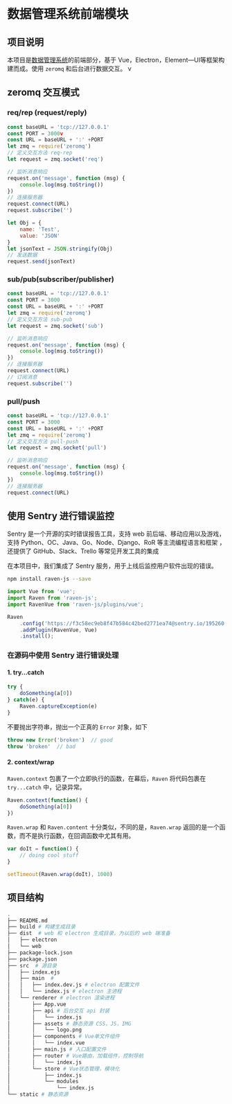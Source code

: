 # 数据管理系统前端模块


## 项目说明
本项目是[数据管理系统](http://54.223.70.246:9000/WoMang/Data-Manager)的前端部分，基于 Vue，Electron，Element—UI等框架构建而成。使用 `zeromq` 和后台进行数据交互。
v
## zeromq 交互模式

### req/rep (request/reply)

```javascript
const baseURL = 'tcp://127.0.0.1'
const PORT = 3000v
const URL = baseURL + ':' +PORT
let zmq = require('zeromq')
// 定义交互方法 req-rep
let request = zmq.socket('req')

// 监听消息响应
request.on('message', function (msg) {
    console.log(msg.toString())
})
// 连接服务器
request.connect(URL)
request.subscribe('')

let Obj = {
    name: 'Test',
    value: 'JSON'
}
let jsonText = JSON.stringify(Obj)
// 发送数据
request.send(jsonText)
```

### sub/pub(subscriber/publisher)

```javascript
const baseURL = 'tcp://127.0.0.1'
const PORT = 3000
const URL = baseURL + ':' +PORT
let zmq = require('zeromq')
// 定义交互方法 sub-pub
let request = zmq.socket('sub')

// 监听消息响应
request.on('message', function (msg) {
    console.log(msg.toString())
})
// 连接服务器
request.connect(URL)
// 订阅消息
request.subscribe('')
```

### pull/push


```javascript
const baseURL = 'tcp://127.0.0.1'
const PORT = 3000
const URL = baseURL + ':' +PORT
let zmq = require('zeromq')
// 定义交互方法 pull-push
let request = zmq.socket('pull')

// 监听消息响应
request.on('message', function (msg) {
    console.log(msg.toString())
})
// 连接服务器
request.connect(URL)
```

## 使用 Sentry 进行错误监控
Sentry 是一个开源的实时错误报告工具，支持 web 前后端、移动应用以及游戏，支持 Python、OC、Java、Go、Node、Django、RoR 等主流编程语言和框架 ，还提供了 GitHub、Slack、Trello 等常见开发工具的集成

在本项目中，我们集成了 Sentry 服务，用于上线后监控用户软件出现的错误。

```bash
npm install raven-js --save
```

```javascript
import Vue from 'vue';
import Raven from 'raven-js';
import RavenVue from 'raven-js/plugins/vue';

Raven
    .config('https://f3c58ec9eb8f47b584c42bed2771ea74@sentry.io/195260')
    .addPlugin(RavenVue, Vue)
    .install();
```

### 在源码中使用 Sentry 进行错误处理
#### 1. try...catch

```javascript
try {
    doSomething(a[0])
} catch(e) {
    Raven.captureException(e)
}
```
不要抛出字符串，抛出一个正真的 `Error` 对象，如下

```javascript
throw new Error('broken')  // good
throw 'broken'  // bad
```

#### 2. context/wrap
`Raven.context` 包裹了一个立即执行的函数，在幕后，`Raven` 将代码包裹在 `try...catch` 中，记录异常。

```javascript
Raven.context(function() {
    doSomething(a[0])
})
```

`Raven.wrap` 和 `Raven.content` 十分类似，不同的是，`Raven.wrap` 返回的是一个函数，而不是执行函数，在回调函数中尤其有用。

```javascript
var doIt = function() {
    // doing cool stuff
}

setTimeout(Raven.wrap(doIt), 1000)
```

## 项目结构

```bash
.
├── README.md
├── build # 构建生成目录
├── dist  # web 和 electron 生成目录，为以后的 web 端准备
│   ├── electron
│   └── web
├── package-lock.json
├── package.json
├── src  # 源目录
│   ├── index.ejs 
│   ├── main  # 
│   │   ├── index.dev.js # electron 配置文件
│   │   └── index.js # electron 主进程
│   └── renderer # electron 渲染进程
│       ├── App.vue 
│       ├── api # 后台交互 api 封装
│       │   └── index.js 
│       ├── assets # 静态资源 CSS，JS，IMG
│       │   └── logo.png
│       ├── components # Vue单文件组件
│       │   └── index.vue
│       ├── main.js # 入口配置文件
│       ├── router # Vue路由，加载组件，控制导航
│       │   └── index.js
│       └── store # Vue状态管理，模块化
│           ├── index.js
│           └── modules
│               └── index.js
└── static # 静态资源

```

